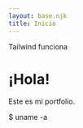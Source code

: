 ```yaml
---
layout: base.njk
title: Inicio
---
```


<div class="bg-blue-500 p-4 text-white">
  Tailwind funciona
</div>

# ¡Hola!  
Este es mi portfolio.

<p>$ uname -a</p>